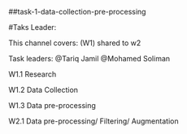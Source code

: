 ##task-1-data-collection-pre-processing 

#Taks Leader: 

This channel covers:   (W1) shared to w2

Task leaders: @Tariq Jamil @Mohamed Soliman

W1.1 Research

W1.2 Data Collection

W1.3 Data pre-processing

W2.1 Data pre-processing/ Filtering/ Augmentation
